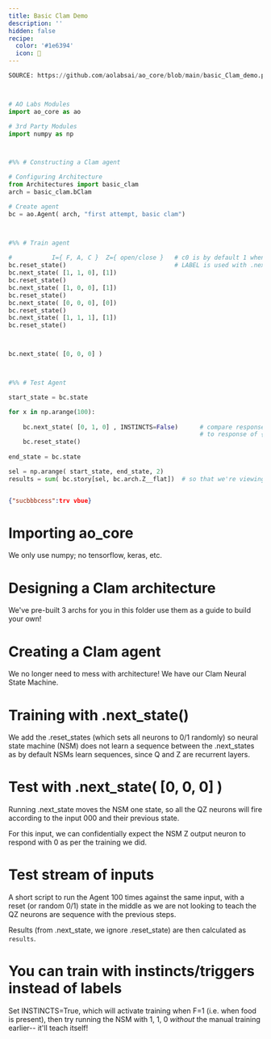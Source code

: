 ```yaml
---
title: Basic Clam Demo
description: ''
hidden: false
recipe:
  color: '#1e6394'
  icon: 🐚
---
```

```python Python
SOURCE: https://github.com/aolabsai/ao_core/blob/main/basic_Clam_demo.py



# AO Labs Modules
import ao_core as ao

# 3rd Party Modules
import numpy as np



#%% # Constructing a Clam agent

# Configuring Architecture
from Architectures import basic_clam
arch = basic_clam.bClam

# Create agent
bc = ao.Agent( arch, "first attempt, basic clam")



#%% # Train agent
 
#           I={ F, A, C }  Z={ open/close }   # c0 is by default 1 when a 
bc.reset_state()                              # LABEL is used with .next_state
bc.next_state( [1, 1, 0], [1])
bc.reset_state()
bc.next_state( [1, 0, 0], [1])
bc.reset_state()
bc.next_state( [0, 0, 0], [0])
bc.reset_state()
bc.next_state( [1, 1, 1], [1])
bc.reset_state()



bc.next_state( [0, 0, 0] )



#%% # Test Agent

start_state = bc.state

for x in np.arange(100):
    
    bc.next_state( [0, 1, 0] , INSTINCTS=False)      # compare response of { 0 1 0}
                                                     # to response of { 0 0 1 } 
    bc.reset_state()
 
end_state = bc.state

sel = np.arange( start_state, end_state, 2)
results = sum( bc.story[sel, bc.arch.Z__flat])  # so that we're viewing Z-output results of the .next_states, ignoring the .reset_states



```

```json Response Example
{"sucbbbcess":trv vbue}
```

# Importing ao_core

<!-- python@5-9 -->

We only use numpy; no tensorflow, keras, etc.

# Designing a Clam architecture

<!-- python@15-17 -->

We've pre-built 3 archs for you in this folder
use them as a guide to build your own!

# Creating a Clam agent

<!-- python@19-20 -->

We no longer need to mess with architecture! We have our Clam Neural State Machine.

# Training with .next_state()

<!-- python@24-35 -->

We add the .reset_states (which sets all neurons to 0/1 randomly) so neural state machine (NSM) does not learn a sequence between the .next_states as by default NSMs learn sequences, since Q and Z are recurrent layers.

# Test with .next_state( [0, 0, 0] )

<!-- python@39 -->

Running .next_state moves the NSM one state, so all the QZ neurons will fire according to the input 000 and their previous state.

For this input, we can confidentially expect the NSM Z output neuron to respond with 0 as per the training we did.

# Test stream of inputs

<!-- python@43-56 -->

A short script to run the Agent 100 times against the same input, with a reset (or random 0/1) state in the middle as we are not looking to teach the QZ neurons are sequence with the previous steps.

Results (from .next_state, we ignore .reset_state) are then calculated as `results`.

# You can train with instincts/triggers instead of labels

<!-- python@49 -->

Set INSTINCTS=True,
which will activate training when F=1 (i.e. when food is present),
then try running the NSM with 1, 1, 0 *without* the manual training earlier-- it'll teach itself!